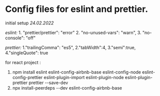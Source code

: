 # Config files for eslint and prettier.

initial setup *24.02.2022*

_eslint:_ 
        1. "prettier/prettier": "error" 
        2. "no-unused-vars": "warn", 
        3. "no-console": "off"

_prettier:_
        1."trailingComma": "es5",
        2."tabWidth":4,
        3."semi":true,
        4."singleQuote": true



for react project : 
1. npm install eslint eslint-config-airbnb-base eslint-config-node eslint-config-prettier eslint-plugin-import eslint-plugin-node eslint-plugin-prettier prettier --save-dev
2. npx install-peerdeps --dev eslint-config-airbnb-base  
